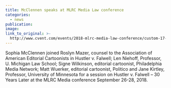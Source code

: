 ```yaml
---
title: McClennen speaks at MLRC Media Law conference
categories: 
  - news
publication:
image:
link_to_original: >-
  http://www.cvent.com/events/2018-mlrc-media-law-conference/custom-17-922c3784bb254f68a32e000f7a6683d2.aspx
---
```


Sophia McClennen joined Roslyn Mazer, counsel to the Association of American Editorial Cartoonists in Hustler v. Falwell; Len Niehoff, Professor, U. Michigan Law School; Signe Wilkinson, editorial cartoonist, Philadelphia Media Network; Matt Wuerker, editorial cartoonist, Politico and Jane Kirtley, Professor, University of Minnesota for a session on Hustler v. Falwell – 30 Years Later at the MLRC Media conference September 26-28, 2018.